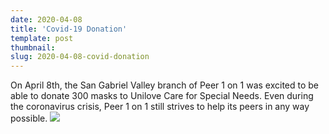 ```yaml
---
date: 2020-04-08
title: 'Covid-19 Donation'
template: post
thumbnail:
slug: 2020-04-08-covid-donation
---
```

On April 8th, the San Gabriel Valley branch of Peer 1 on 1 was excited to be able to donate 300 masks to Unilove Care for Special Needs. Even during the coronavirus crisis, Peer 1 on 1 still strives to help its peers in any way possible.
<img src="https://cdn.discordapp.com/attachments/671531145866903558/700958026802266112/Screenshot_20200417_231550.jpg" />
